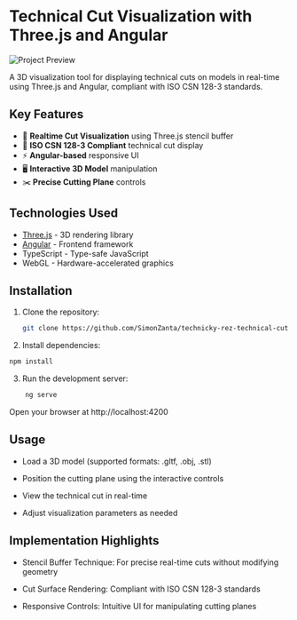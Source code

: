 # Technical Cut Visualization with Three.js and Angular

![Project Preview](https://via.placeholder.com/800x400?text=Technical+Cut+Visualization) <!-- Consider adding a real screenshot -->

A 3D visualization tool for displaying technical cuts on models in real-time using Three.js and Angular, compliant with ISO CSN 128-3 standards.

## Key Features

- 🎨 **Realtime Cut Visualization** using Three.js stencil buffer
- 📐 **ISO CSN 128-3 Compliant** technical cut display
- ⚡ **Angular-based** responsive UI
- 🖥️ **Interactive 3D Model** manipulation
- ✂️ **Precise Cutting Plane** controls

## Technologies Used

- [Three.js](https://threejs.org/) - 3D rendering library
- [Angular](https://angular.io/) - Frontend framework
- TypeScript - Type-safe JavaScript
- WebGL - Hardware-accelerated graphics

## Installation

1. Clone the repository:
   ```bash
   git clone https://github.com/SimonZanta/technicky-rez-technical-cut.git
   ```

2. Install dependencies:
```bash
npm install
```
3. Run the development server:
```bash
    ng serve
```
Open your browser at http://localhost:4200
## Usage

 - Load a 3D model (supported formats: .gltf, .obj, .stl)

 - Position the cutting plane using the interactive controls

 - View the technical cut in real-time

 - Adjust visualization parameters as needed

## Implementation Highlights

 - Stencil Buffer Technique: For precise real-time cuts without modifying geometry

 - Cut Surface Rendering: Compliant with ISO CSN 128-3 standards

 - Responsive Controls: Intuitive UI for manipulating cutting planes
